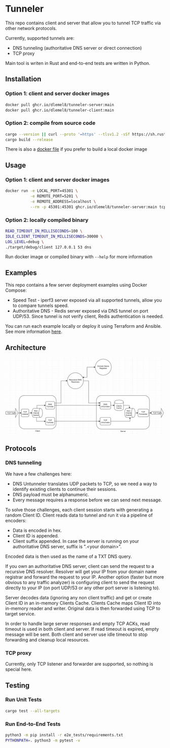 # Tunneler
This repo contains client and server that allow you to tunnel TCP traffic via other network protocols.

Currently, supported tunnels are:
* DNS tunneling (authoritative DNS server or direct connection)
* TCP proxy

Main tool is writen in Rust and end-to-end tests are written in Python.

## Installation
### Option 1: client and server docker images
```sh
docker pull ghcr.io/dlemel8/tunneler-server:main
docker pull ghcr.io/dlemel8/tunneler-client:main
```
### Option 2: compile from source code
```sh
cargo --version || curl --proto '=https' --tlsv1.2 -sSf https://sh.rustup.rs | sh
cargo build --release
```
There is also a [docker file](Dockerfile) if you prefer to build a local docker image

## Usage
### Option 1: client and server docker images
```sh
docker run -e LOCAL_PORT=45301 \
           -e REMOTE_PORT=5201 \
           -e REMOTE_ADDRESS=localhost \
           --rm -p 45301:45301 ghcr.io/dlemel8/tunneler-server:main tcp
```
### Option 2: locally compiled binary
```sh
READ_TIMEOUT_IN_MILLISECONDS=100 \
IDLE_CLIENT_TIMEOUT_IN_MILLISECONDS=30000 \
LOG_LEVEL=debug \
./target/debug/client 127.0.0.1 53 dns
```
Run docker image or compiled binary with `--help` for more information

## Examples
This repo contains a few server deployment examples using Docker Compose:
* Speed Test - iperf3 server exposed via all supported tunnels, allow you to compare tunnels speed.
* Authoritative DNS - Redis server exposed via DNS tunnel on port UDP/53. Since tunnel is not verify client, Redis 
authentication is needed.

You can run each example locally or deploy it using Terraform and Ansible. See more information [here](examples/README.md).

## Architecture
![Architecture](images/architecture.jpg?raw=true "Architecture")

## Protocols
### DNS tunneling
We have a few challenges here:
* DNS Untunneler translates UDP packets to TCP, so we need a way to identify existing clients to continue their sessions.
* DNS payload must be alphanumeric.
* Every message requires a response before we can send next message.

To solve those challenges, each client session starts with generating a random Client ID. Client reads data to tunnel 
and run it via a pipeline of encoders: 
* Data is encoded in hex. 
* Client ID is appended.
* Client suffix appended. In case the server is running on your authoritative DNS server, suffix is ".\<your domain>".

Encoded data is then used as the name of a TXT DNS query.

If you own an authoritative DNS server, client can send the request to a recursive DNS resolver. Resolver will get your 
IP from your domain name registrar and forward the request to your IP. Another option (faster but more obvious to any 
traffic analyzer) is configuring client to send the request directly to your IP (on port UDP/53 or any other port server 
is listening to).

Server decodes data (ignoring any non client traffic) and get or create Client ID in an in-memory Clients Cache. Clients Cache maps Client ID 
into in-memory reader and writer. Original data is then forwarded using TCP to target service.

In order to handle large server responses and empty TCP ACKs, read timeout is used in both client and server. If read 
timeout is expired, empty message will be sent. Both client and server use idle timeout to stop forwarding and cleanup 
local resources.

### TCP proxy
Currently, only TCP listener and forwarder are supported, so nothing is special here.


## Testing
### Run Unit Tests
```sh
cargo test --all-targets
```
### Run End-to-End Tests
```sh
python3 -m pip install -r e2e_tests/requirements.txt
PYTHONPATH=. python3 -m pytest -v
```
